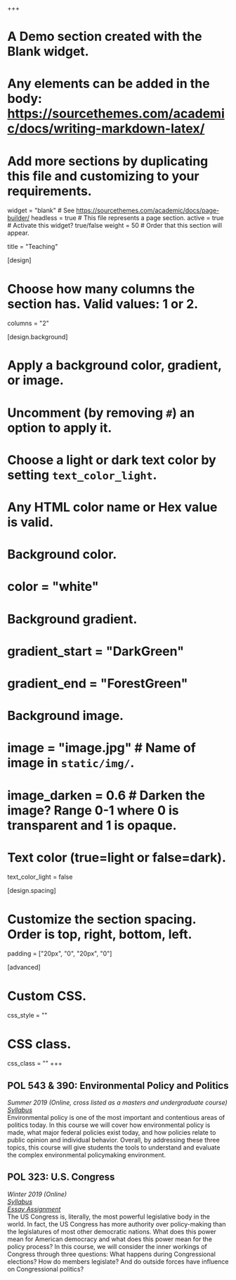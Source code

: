 +++
# A Demo section created with the Blank widget.
# Any elements can be added in the body: https://sourcethemes.com/academic/docs/writing-markdown-latex/
# Add more sections by duplicating this file and customizing to your requirements.

widget = "blank"  # See https://sourcethemes.com/academic/docs/page-builder/
headless = true  # This file represents a page section.
active = true  # Activate this widget? true/false
weight = 50  # Order that this section will appear.

title = "Teaching"

[design]
  # Choose how many columns the section has. Valid values: 1 or 2.
  columns = "2"

[design.background]
  # Apply a background color, gradient, or image.
  #   Uncomment (by removing `#`) an option to apply it.
  #   Choose a light or dark text color by setting `text_color_light`.
  #   Any HTML color name or Hex value is valid.

  # Background color.
  # color = "white"
  
  # Background gradient.
  # gradient_start = "DarkGreen"
  # gradient_end = "ForestGreen"
  
  # Background image.
  # image = "image.jpg"  # Name of image in `static/img/`.
  # image_darken = 0.6  # Darken the image? Range 0-1 where 0 is transparent and 1 is opaque.

  # Text color (true=light or false=dark).
  text_color_light = false

[design.spacing]
  # Customize the section spacing. Order is top, right, bottom, left.
  padding = ["20px", "0", "20px", "0"]

[advanced]
 # Custom CSS. 
 css_style = ""
 
 # CSS class.
 css_class = ""
+++

## POL 543 & 390: Environmental Policy and Politics
*Summer 2019 (Online, cross listed as a masters and undergraduate course)* <br/>
*[Syllabus](https://drive.google.com/file/d/1l8u-ibXDk6rmTCDwv4Iul7b7XE0EyOnJ/view)* <br/>
Environmental policy is one of the most important and contentious areas of politics today. In this course we will cover how environmental policy is made, what major federal policies exist today, and how policies relate to public opinion and individual behavior. Overall, by addressing these three topics, this course will give students the tools to understand and evaluate the complex environmental policymaking environment. 

## POL 323: U.S. Congress
*Winter 2019 (Online)* <br/>
*[Syllabus](https://drive.google.com/file/d/130-COxDILvs1O5Adyy8eIErn2VTYJjIW/view)* <br/>
*[Essay Assignment](https://drive.google.com/file/d/1FgVJVpHANYE-Xbvu1Zo6B0MohgbR4HxZ/view)* <br/>
The US Congress is, literally, the most powerful legislative body in the world. In fact, the US Congress has more authority over policy-making than the legislatures of most other democratic nations. What does this power mean for American democracy and what does this power mean for the policy process? In this course, we will consider the inner workings of Congress through three questions: What happens during Congressional elections? How do members legislate? And do outside forces have influence on Congressional politics?